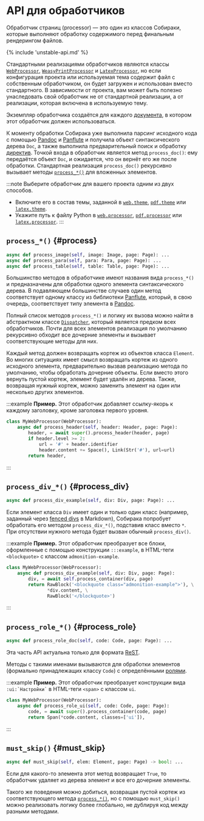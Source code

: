 # API для обработчиков

Обработчик страниц (processor) — это один из классов Собираки, которые выполняют обработку содержимого перед финальным рендерингом файлов.

{% include 'unstable-api.md' %}

Стандартными реализациями обработчиков являются классы [`WebProcessor`](../../../src/sobiraka/processing/web/web.py#:~:text=class%20WebProcessor), [`WeasyPrintProcessor`](../../../src/sobiraka/processing/weasyprint/weasyprint.py#:~:text=class%20WeasyPrintProcessor) и [`LatexProcessor`](../../../src/sobiraka/processing/latex/latex.py#:~:text=class%20LatexProcessor), но если конфигурация проекта или используемая тема содержит файл с собственным обработчиком, он будет загружен и использован вместо стандартного. В зависимости от проекта, вам может быть полезно унаследовать свой обработчик не от стандартной реализации, а от реализации, которая включена в используемую тему.

Экземпляр обработчика создаётся для каждого [документа](../overview/terms.md#document), в котором этот обработчик должен использоваться.

К моменту обработки Собирака уже выполнила парсинг исходного кода с помощью [Pandoc](https://pandoc.org/) и [Panflute](http://scorreia.com/software/panflute/) и получила объект синтаксического дерева `Doc`, а также выполнила предварительный поиск и обработку [директив](../writing/directives.md). Точкой входа в обработчик является метод `process_doc()`: ему передаётся объект `Doc`, и ожидается, что он вернёт его же после обработки. Стандартная реализация `process_doc()` рекурсивно вызывает методы [`process_*()`](#process) для вложенных элементов.

:::note
Выберите обработчик для вашего проекта одним из двух способов.

- Включите его в состав темы, заданной в [`web.theme`](configuration.md#web.theme), [`pdf.theme`](configuration.md#pdf.theme) или [`latex.theme`](configuration.md#latex.theme).
- Укажите путь к файлу Python в [`web.processor`](configuration.md#web.processor), [`pdf.processor`](configuration.md#pdf.processor) или [`latex.processor`](configuration.md#latex.processor).
:::

## `process_*()` {#process}

```python
async def process_image(self, image: Image, page: Page): ...
async def process_para(self, para: Para, page: Page): ...
async def process_table(self, table: Table, page: Page): ...
```

Большинство методов в обработчике имеют названия вида `process_*()` и предназначены для обработки одного элемента синтаксического дерева. В подавляющем большинстве случаев один метод соответствует одному классу из библиотеки [Panflute](http://scorreia.com/software/panflute/), который, в свою очередь, соответствует типу элемента в [Pandoc](https://pandoc.org/).

Полный список методов `process_*()` и логику их вызова можно найти в абстрактном классе [`Dispatcher`](../../../src/sobiraka/processing/abstract/dispatcher.py), который является предком всех обработчиков. Почти для всех элементов реализация по умолчанию рекурсивно обходит все дочерние элементы и вызывает соответствующие методы для них.

Каждый метод должен возвращать кортеж из объектов класса `Element`. Во многих ситуациях имеет смысл возвращать кортеж из одного исходного элемента, предварительно вызвав реализацию метода по умолчанию, чтобы обработать дочерние объекты. Если вместо этого вернуть пустой кортеж, элемент будет удалён из дерева. Также, возвращая нужный кортеж, можно заменить элемент на один или несколько других элементов.

:::example
**Пример.** Этот обработчик добавляет ссылку-якорь к каждому заголовку, кроме заголовка первого уровня.

```python
class MyWebProcessor(WebProcessor):
    async def process_header(self, header: Header, page: Page):
        header, = await super().process_header(header, page)
        if header.level >= 2:
            url = '#' + header.identifier
            header.content += Space(), Link(Str('#'), url=url)
        return header,
```
:::

## `process_div_*()` {#process_div}

```python
async def process_div_example(self, div: Div, page: Page): ...
```

Если элемент класса `Div` имеет один и только один класс (например, заданный через [fenced divs](https://pandoc.org/MANUAL.html#extension-fenced_divs) в Markdown), Собирака попробует обработать его методом `process_div_*()`, подставив класс вместо `*`. При отсутствии нужного метода будет вызван обычный `process_div()`.

:::example
**Пример.** Этот обработчик преобразует все блоки, оформленные с помощью конструкции `:::example`, в HTML-теги `<blockquote>` с классом `admonition-example`.

```python
class MyWebProcessor(WebProcessor):
    async def process_div_example(self, div: Div, page: Page):
        div, = await self.process_container(div, page)
        return RawBlock('<blockquote class="admonition-example">'), \
               *div.content, \
               RawBlock('</blockquote>')
```
:::

## `process_role_*()` {#process_role}

```python
async def process_role_doc(self, code: Code, page: Page): ...
```

Эта часть API актуальна только для формата [ReST](../writing/rest.md).

Методы с такими именами вызываются для обработки элементов (формально принадлежащих классу `Code`) с определёнными [ролями](https://www.sphinx-doc.org/en/master/usage/restructuredtext/roles.html).

:::example
**Пример.** Этот обработчик преобразует конструкции вида `` :ui:`Настройки` `` в HTML-теги `<span>` с классом `ui`.

```python
class MyWebProcessor(WebProcessor):
    async def process_role_ui(self, code: Code, page: Page):
        code, = await super().process_container(code, page)
        return Span(*code.content, classes=['ui']),
```
:::

## `must_skip()` {#must_skip}

```python
async def must_skip(self, elem: Element, page: Page) -> bool: ...
```

Если для какого-то элемента этот метод возвращает `True`, то обработчик удаляет из дерева элемент и все его дочерние элементы.

Такого же поведения можно добиться, возвращая пустой кортеж из соответствующего метода [`process_*()`](#process), но с помощью `must_skip()` можно реализовать логику более глобально, не дублируя код между разными методами.
